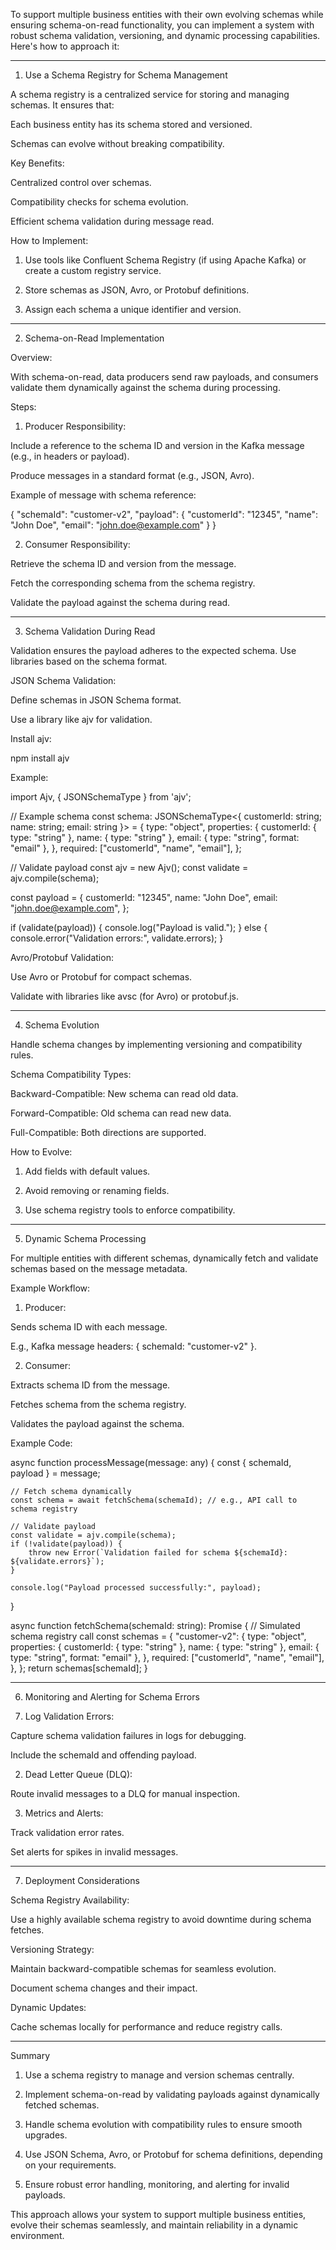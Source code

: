 To support multiple business entities with their own evolving schemas while ensuring schema-on-read functionality, you can implement a system with robust schema validation, versioning, and dynamic processing capabilities. Here's how to approach it:


---

1. Use a Schema Registry for Schema Management

A schema registry is a centralized service for storing and managing schemas. It ensures that:

Each business entity has its schema stored and versioned.

Schemas can evolve without breaking compatibility.


Key Benefits:

Centralized control over schemas.

Compatibility checks for schema evolution.

Efficient schema validation during message read.


How to Implement:

1. Use tools like Confluent Schema Registry (if using Apache Kafka) or create a custom registry service.


2. Store schemas as JSON, Avro, or Protobuf definitions.


3. Assign each schema a unique identifier and version.




---

2. Schema-on-Read Implementation

Overview:

With schema-on-read, data producers send raw payloads, and consumers validate them dynamically against the schema during processing.

Steps:

1. Producer Responsibility:

Include a reference to the schema ID and version in the Kafka message (e.g., in headers or payload).

Produce messages in a standard format (e.g., JSON, Avro).


Example of message with schema reference:

{
    "schemaId": "customer-v2",
    "payload": {
        "customerId": "12345",
        "name": "John Doe",
        "email": "john.doe@example.com"
    }
}


2. Consumer Responsibility:

Retrieve the schema ID and version from the message.

Fetch the corresponding schema from the schema registry.

Validate the payload against the schema during read.





---

3. Schema Validation During Read

Validation ensures the payload adheres to the expected schema. Use libraries based on the schema format.

JSON Schema Validation:

Define schemas in JSON Schema format.

Use a library like ajv for validation.


Install ajv:

npm install ajv

Example:

import Ajv, { JSONSchemaType } from 'ajv';

// Example schema
const schema: JSONSchemaType<{ customerId: string; name: string; email: string }> = {
    type: "object",
    properties: {
        customerId: { type: "string" },
        name: { type: "string" },
        email: { type: "string", format: "email" },
    },
    required: ["customerId", "name", "email"],
};

// Validate payload
const ajv = new Ajv();
const validate = ajv.compile(schema);

const payload = {
    customerId: "12345",
    name: "John Doe",
    email: "john.doe@example.com",
};

if (validate(payload)) {
    console.log("Payload is valid.");
} else {
    console.error("Validation errors:", validate.errors);
}

Avro/Protobuf Validation:

Use Avro or Protobuf for compact schemas.

Validate with libraries like avsc (for Avro) or protobuf.js.



---

4. Schema Evolution

Handle schema changes by implementing versioning and compatibility rules.

Schema Compatibility Types:

Backward-Compatible: New schema can read old data.

Forward-Compatible: Old schema can read new data.

Full-Compatible: Both directions are supported.


How to Evolve:

1. Add fields with default values.


2. Avoid removing or renaming fields.


3. Use schema registry tools to enforce compatibility.




---

5. Dynamic Schema Processing

For multiple entities with different schemas, dynamically fetch and validate schemas based on the message metadata.

Example Workflow:

1. Producer:

Sends schema ID with each message.

E.g., Kafka message headers: { schemaId: "customer-v2" }.



2. Consumer:

Extracts schema ID from the message.

Fetches schema from the schema registry.

Validates the payload against the schema.




Example Code:

async function processMessage(message: any) {
    const { schemaId, payload } = message;

    // Fetch schema dynamically
    const schema = await fetchSchema(schemaId); // e.g., API call to schema registry

    // Validate payload
    const validate = ajv.compile(schema);
    if (!validate(payload)) {
        throw new Error(`Validation failed for schema ${schemaId}: ${validate.errors}`);
    }

    console.log("Payload processed successfully:", payload);
}

async function fetchSchema(schemaId: string): Promise<any> {
    // Simulated schema registry call
    const schemas = {
        "customer-v2": {
            type: "object",
            properties: {
                customerId: { type: "string" },
                name: { type: "string" },
                email: { type: "string", format: "email" },
            },
            required: ["customerId", "name", "email"],
        },
    };
    return schemas[schemaId];
}


---

6. Monitoring and Alerting for Schema Errors

1. Log Validation Errors:

Capture schema validation failures in logs for debugging.

Include the schemaId and offending payload.



2. Dead Letter Queue (DLQ):

Route invalid messages to a DLQ for manual inspection.



3. Metrics and Alerts:

Track validation error rates.

Set alerts for spikes in invalid messages.





---

7. Deployment Considerations

Schema Registry Availability:

Use a highly available schema registry to avoid downtime during schema fetches.


Versioning Strategy:

Maintain backward-compatible schemas for seamless evolution.

Document schema changes and their impact.


Dynamic Updates:

Cache schemas locally for performance and reduce registry calls.




---

Summary

1. Use a schema registry to manage and version schemas centrally.


2. Implement schema-on-read by validating payloads against dynamically fetched schemas.


3. Handle schema evolution with compatibility rules to ensure smooth upgrades.


4. Use JSON Schema, Avro, or Protobuf for schema definitions, depending on your requirements.


5. Ensure robust error handling, monitoring, and alerting for invalid payloads.



This approach allows your system to support multiple business entities, evolve their schemas seamlessly, and maintain reliability in a dynamic environment.

